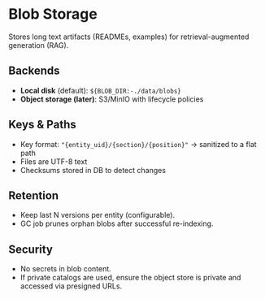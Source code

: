 # Blob Storage

Stores long text artifacts (READMEs, examples) for retrieval-augmented generation (RAG).

## Backends

- **Local disk** (default): `${BLOB_DIR:-./data/blobs}`
- **Object storage (later)**: S3/MinIO with lifecycle policies

## Keys & Paths

- Key format: `"{entity_uid}/{section}/{position}"` → sanitized to a flat path
- Files are UTF-8 text
- Checksums stored in DB to detect changes

## Retention

- Keep last N versions per entity (configurable).
- GC job prunes orphan blobs after successful re-indexing.

## Security

- No secrets in blob content.
- If private catalogs are used, ensure the object store is private and accessed via presigned URLs.
